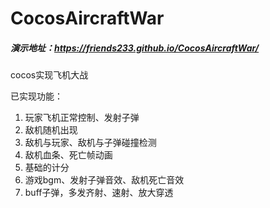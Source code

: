 # CocosAircraftWar
##### 演示地址：https://friends233.github.io/CocosAircraftWar/

cocos实现飞机大战

已实现功能：

1. 玩家飞机正常控制、发射子弹
2. 敌机随机出现
3. 敌机与玩家、敌机与子弹碰撞检测
4. 敌机血条、死亡帧动画
5. 基础的计分
6. 游戏bgm、发射子弹音效、敌机死亡音效
6. buff子弹，多发齐射、速射、放大穿透


